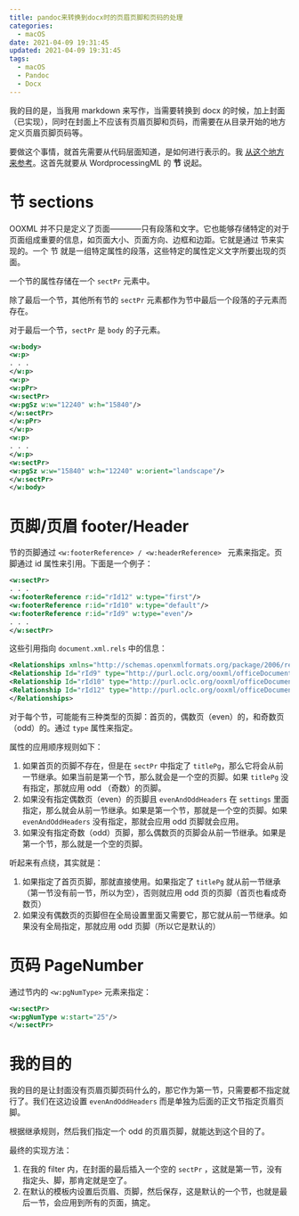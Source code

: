 ```yaml
---
title: pandoc来转换到docx时的页眉页脚和页码的处理
categories:
  - macOS
date: 2021-04-09 19:31:45
updated: 2021-04-09 19:31:45
tags: 
  - macOS
  - Pandoc
  - Docx
---
```


我的目的是，当我用 markdown 来写作，当需要转换到 docx 的时候，加上封面（已实现），同时在封面上不应该有页眉页脚和页码，而需要在从目录开始的地方定义页眉页脚页码等。

<!--more-->

要做这个事情，就首先需要从代码层面知道，是如何进行表示的。我 [从这个地方来参考](http://officeopenxml.com/anatomyofOOXML.php)。这首先就要从 WordprocessingML 的 **节** 说起。

# 节 sections

OOXML 并不只是定义了页面————只有段落和文字。它也能够存储特定的对于页面组成重要的信息，如页面大小、页面方向、边框和边距。它就是通过 节来实现的。一个 节 就是一组特定属性的段落，这些特定的属性定义文字所要出现的页面。

一个节的属性存储在一个 `sectPr` 元素中。

除了最后一个节，其他所有节的 `sectPr` 元素都作为节中最后一个段落的子元素而存在。

对于最后一个节，`sectPr` 是 `body` 的子元素。

```xml
<w:body>
<w:p>
. . .
</w:p>
<w:p>
<w:pPr>
<w:sectPr>
<w:pgSz w:w="12240" w:h="15840"/>
</w:sectPr>
</w:pPr>
</w:p>
<w:p>
. . .
</w:p>
<w:sectPr>
<w:pgSz w:w="15840" w:h="12240" w:orient="landscape"/>
</w:sectPr>
</w:body>
```

# 页脚/页眉 footer/Header

节的页脚通过 `<w:footerReference> / <w:headerReference> ` 元素来指定。页脚通过 id 属性来引用。下面是一个例子：

```xml
<w:sectPr>
. . .
<w:footerReference r:id="rId12" w:type="first"/>
<w:footerReference r:id="rId10" w:type="default"/>
<w:footerReference r:id="rId9" w:type="even"/>
. . .
</w:sectPr>
```

这些引用指向 `document.xml.rels` 中的信息：

```xml
<Relationships xmlns="http://schemas.openxmlformats.org/package/2006/relationships">
<Relationship Id="rId9" type="http://purl.oclc.org/ooxml/officeDocument/relationships/footer" target="footer1.xml"/>
<Relationship Id="rId10" type="http://purl.oclc.org/ooxml/officeDocument/relationships/footer" target="footer2.xml"/>
<Relationship Id="rId12" type="http://purl.oclc.org/ooxml/officeDocument/relationships/footer" target="footer3.xml"/>
</Relationships>
```

对于每个节，可能能有三种类型的页脚：首页的，偶数页（even）的，和奇数页（odd）的。通过 `type` 属性来指定。

属性的应用顺序规则如下：

1. 如果首页的页脚不存在，但是在 `sectPr` 中指定了 `titlePg`，那么它将会从前一节继承。如果当前是第一个节，那么就会是一个空的页脚。如果 `titlePg` 没有指定，那就应用 odd （奇数）的页脚。
2. 如果没有指定偶数页（even）的页脚且 `evenAndOddHeaders` 在 `settings` 里面指定，那么就会从前一节继承。如果是第一个节，那就是一个空的页脚。如果 `evenAndOddHeaders` 没有指定，那就会应用 odd 页脚就会应用。
3. 如果没有指定奇数（odd）页脚，那么偶数页的页脚会从前一节继承。如果是第一个节，那么就是一个空的页脚。



听起来有点绕，其实就是：

1. 如果指定了首页页脚，那就直接使用。如果指定了 `titlePg` 就从前一节继承（第一节没有前一节，所以为空），否则就应用 odd 页的页脚（首页也看成奇数页）
2. 如果没有偶数页的页脚但在全局设置里面又需要它，那它就从前一节继承。如果没有全局指定，那就应用 odd 页脚（所以它是默认的）

# 页码 PageNumber

通过节内的 `<w:pgNumType>` 元素来指定：

```xml
<w:sectPr>
<w:pgNumType w:start="25"/>
</w:sectPr>
```



# 我的目的

我的目的是让封面没有页眉页脚页码什么的，那它作为第一节，只需要都不指定就行了。我们在这边设置 `evenAndOddHeaders` 而是单独为后面的正文节指定页眉页脚。

根据继承规则，然后我们指定一个 odd 的页眉页脚，就能达到这个目的了。



最终的实现方法：

1. 在我的 filter 内，在封面的最后插入一个空的 `sectPr` ，这就是第一节，没有指定头、脚，那肯定就是空了。
2. 在默认的模板内设置后页眉、页脚，然后保存，这是默认的一个节，也就是最后一节，会应用到所有的页面，搞定。